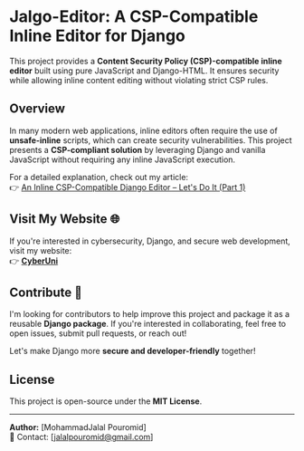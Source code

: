 # Jalgo-Editor: A CSP-Compatible Inline Editor for Django

This project provides a **Content Security Policy (CSP)-compatible inline editor** built using pure JavaScript and Django-HTML. It ensures security while allowing inline content editing without violating strict CSP rules.

## Overview

In many modern web applications, inline editors often require the use of **unsafe-inline** scripts, which can create security vulnerabilities. This project presents a **CSP-compliant solution** by leveraging Django and vanilla JavaScript without requiring any inline JavaScript execution.

For a detailed explanation, check out my article:  
👉 [An Inline CSP-Compatible Django Editor – Let's Do It (Part 1)](https://medium.com/@jpouromid/an-inline-csp-compatible-django-editor-lets-do-it-part-1-2a6fb2c6e56e)

## Visit My Website 🌐
If you're interested in cybersecurity, Django, and secure web development, visit my website:  
👉 **[CyberUni](https://cyberuni.ir/)**

## Contribute 🤝
I'm looking for contributors to help improve this project and package it as a reusable **Django package**. If you're interested in collaborating, feel free to open issues, submit pull requests, or reach out!

Let's make Django more **secure and developer-friendly** together!

## License
This project is open-source under the **MIT License**.

---
**Author:** [MohammadJalal Pouromid]  
📧 Contact: [jalalpouromid@gmail.com]


